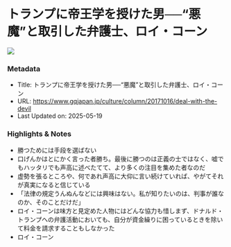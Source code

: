 # トランプに帝王学を授けた男──“悪魔”と取引した弁護士、ロイ・コーン

![](https://media.gqjapan.jp/photos/5d27b08e6f4b0f00089ad318/16:9/w_1280,c_limit/eye.jpg)

### Metadata

- Title: トランプに帝王学を授けた男──“悪魔”と取引した弁護士、ロイ・コーン
- URL: https://www.gqjapan.jp/culture/column/20171016/deal-with-the-devil
- Last Updated on: 2025-05-19



### Highlights & Notes

- 勝つためには手段を選ばない
- 口げんかはとにかく言った者勝ち。最後に勝つのは正義の士ではなく、嘘でもハッタリでも声高に述べたてて、より多くの注目を集めた者なのだ
- 虚勢を張るところや、何であれ声高に大仰に言い続けていれば、やがてそれが真実になると信じている
- 「法律の規定うんぬんなどには興味はない。私が知りたいのは、判事が誰なのか、そのことだけだ」
- ロイ・コーンは味方と見定めた人物にはどんな協力も惜しまず、ドナルド・トランプへの弁護活動においても、自分が資金繰りに困っているときを除いて料金を請求することもしなかった
- ロイ・コーン

